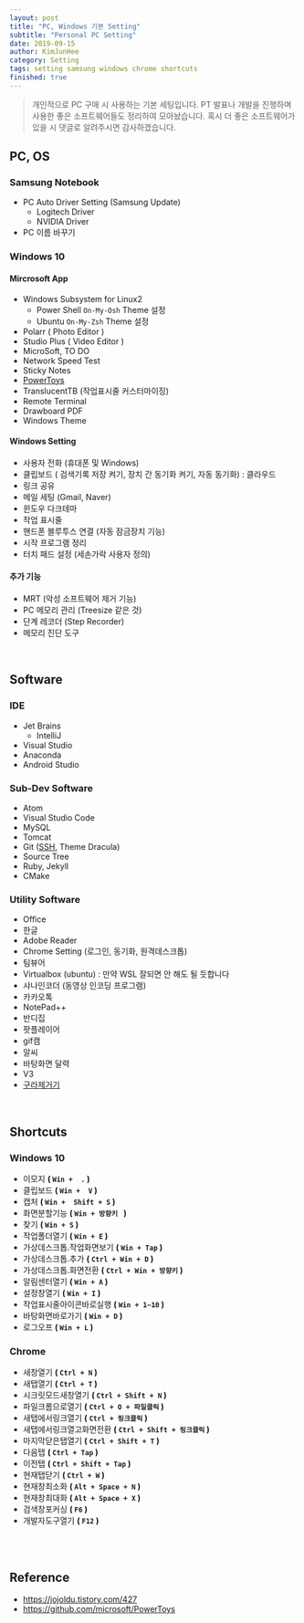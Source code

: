 ```yaml
---
layout: post
title: "PC, Windows 기본 Setting"
subtitle: "Personal PC Setting"
date: 2019-09-15
author: KimJunHee
category: Setting
tags: setting samsung windows chrome shortcuts
finished: true
---
```


> 개인적으로 PC 구매 시 사용하는 기본 세팅입니다. PT 발표나 개발을 진행하며 사용한 좋은 소프트웨어들도 정리하여 모아놨습니다. 혹시 더 좋은 소프트웨어가 있을 시 댓글로 알려주시면 감사하겠습니다.

## PC, OS

### Samsung Notebook

* PC Auto Driver Setting (Samsung Update)
  * Logitech Driver
  * NVIDIA Driver
* PC 이름 바꾸기

### Windows 10

#### Mircrosoft App

- Windows Subsystem for Linux2
  - Power Shell `On-My-Osh` Theme 설정
  - Ubuntu `On-My-Zsh` Theme 설정
- Polarr ( Photo Editor )
- Studio Plus ( Video Editor )
- MicroSoft, TO DO
- Network Speed Test
- Sticky Notes
- [PowerToys](https://github.com/microsoft/PowerToys)
- TranslucentTB (작업표시줄 커스터마이징)
- Remote Terminal
- Drawboard PDF
- Windows Theme

#### Windows Setting

- 사용자 전화 (휴대폰 및 Windows)
- 클립보드 ( 검색기록 저장 켜기, 장치 간 동기화 켜기, 자동 동기화) : 클라우드
- 링크 공유
- 메일 세팅 (Gmail, Naver)
- 윈도우 다크테마
- 작업 표시줄
- 핸드폰 블루투스 연결 (자동 잠금장치 기능)
- 시작 프로그램 정리
- 터치 패드 설정 (세손가락 사용자 정의)

#### 추가 기능

- MRT (악성 소프트웨어 제거 기능)
- PC 메모리 관리 (Treesize 같은 것)
- 단계 레코더 (Step Recorder)
- 메모리 진단 도구




<br/>

## Software

### IDE
- Jet Brains
  - IntelliJ
- Visual Studio
- Anaconda
- Android Studio

### Sub-Dev Software
- Atom
- Visual Studio Code
- MySQL
- Tomcat
- Git ([SSH](https://jojoldu.tistory.com/427), Theme Dracula)
- Source Tree
- Ruby, Jekyll
- CMake

### Utility Software
- Office
- 한글
- Adobe Reader
- Chrome Setting (로그인, 동기화, 원격데스크톱)
- 팀뷰어
- Virtualbox (ubuntu) : 만약 WSL 잘되면 안 해도 될 듯합니다
- 샤나인코더 (동영상 인코딩 프로그램)
- 카카오톡
- NotePad++
- 반디집
- 팟플레이어
- gif캠
- 알씨
- 바탕화면 달력
- V3
- [구라제거기](https://teus.me/484)



<br/>

## Shortcuts

### Windows 10
* 이모지 __( ```Win +  .``` )__
* 클립보드 __( ```Win +  V``` )__
* 캡처 __( ```Win +  Shift + S``` )__
* 화면분할기능 __( ```Win + 방향키 ``` )__
* 찾기 __( ```Win + S``` )__
* 작업폴더열기 __( ```Win + E``` )__
* 가상데스크톱.작업화면보기 __( ```Win + Tap``` )__
* 가상데스크톱.추가 __( ```Ctrl + Win + D``` )__
* 가상데스크톱.화면전환  __( ```Ctrl + Win + 방향키``` )__
* 알림센터열기 __( ```Win + A``` )__
* 설정창열기 __( ```Win + I``` )__
* 작업표시줄아이콘바로실행 __( ```Win + 1~10``` )__
* 바탕화면바로가기 __( ```Win + D``` )__
* 로그오프 __( ```Win + L``` )__

### Chrome
* 새창열기 __( ```Ctrl + N``` )__
* 새탭열기 __( ```Ctrl + T``` )__
* 시크릿모드새창열기 __( ```Ctrl + Shift + N``` )__
* 파일크롬으로열기  __( ```Ctrl + O + 파일클릭``` )__
* 새탭에서링크열기 __( ```Ctrl + 링크클릭``` )__
* 새탭에서링크열고화면전환 __( ```Ctrl + Shift + 링크클릭``` )__
* 마지막닫은탭열기 __( ```Ctrl + Shift + T``` )__
* 다음탭 __( ```Ctrl + Tap``` )__
* 이전탭 __( ```Ctrl + Shift + Tap``` )__
* 현재탭닫기 __( ```Ctrl + W``` )__
* 현재창최소화  __( ```Alt + Space + N``` )__
* 현재창최대화 __( ```Alt + Space + X``` )__
* 검색창포커싱  __( ```F6``` )__
* 개발자도구열기  __( ```F12``` )__



<br/><br/>

## Reference
* <https://jojoldu.tistory.com/427>
* <https://github.com/microsoft/PowerToys>
